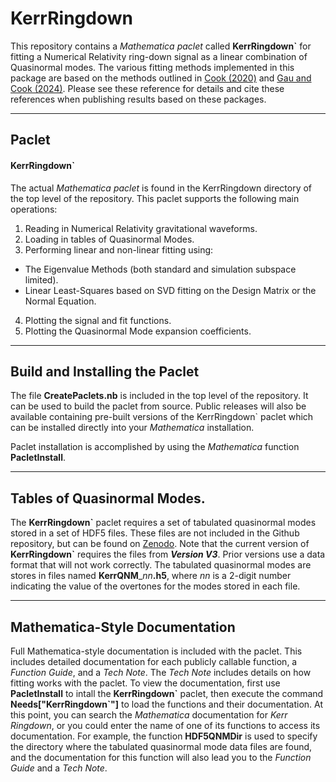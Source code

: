 # KerrRingdown

This repository contains a *Mathematica paclet* called __KerrRingdown\`__ for fitting a Numerical Relativity ring-down signal as a linear combination of Quasinormal modes.
The various fitting methods implemented in this package are based on the methods outlined in [Cook (2020)](https://link.aps.org/doi/10.1103/PhysRevD.102.024027) and [Gau and Cook (2024)]().  Please see these reference for details and cite these references when publishing results based on these packages.

---
## Paclet

#### KerrRingdown\`
The actual *Mathematica paclet* is found in the KerrRingdown directory of the top level of the repository.  This paclet supports the following main operations:
1. Reading in Numerical Relativity gravitational waveforms.
2. Loading in tables of Quasinormal Modes.
3. Performing linear and non-linear fitting using:
  + The Eigenvalue Methods (both standard and simulation subspace limited).
  + Linear Least-Squares based on SVD fitting on the Design Matrix or the Normal Equation.
4. Plotting the signal and fit functions.
5. Plotting the Quasinormal Mode expansion coefficients.

---
## Build and Installing the Paclet

The file __CreatePaclets.nb__ is included in the top level of the repository.  It can be used to build the paclet from source.  Public releases will also be available containing pre-built versions of the KerrRingdown\` paclet which can be installed directly into your *Mathematica* installation.

Paclet installation is accomplished by using the *Mathematica* function __PacletInstall__.

___
## Tables of Quasinormal Modes.

The __KerrRingdown\`__ paclet requires a set of tabulated quasinormal modes stored in a set of HDF5 files.  These files are not included in the Github repository, but can be found on [Zenodo](https://doi.org/10.5281/zenodo.14024959 "Quasinormal Mode Repo").  Note that the current version of __KerrRingdown\`__ requires the files from __*Version V3*__.  Prior versions use a data format that will not work correctly.  The tabulated quasinormal modes are stores in files named __KerrQNM___*nn*__.h5__, where *nn* is a 2-digit number indicating the value of the overtones for the modes stored in each file.

---
## Mathematica-Style Documentation

Full Mathematica-style documentation is included with the paclet.  This includes detailed documentation for each publicly callable function, a *Function Guide*, and a *Tech Note*.  The *Tech Note* includes details on how fitting works with the paclet.  To view the documentation, first use __PacletInstall__ to intall the __KerrRingdown\`__ paclet, then execute the command __Needs["KerrRingdown\`"]__ to load the functions and their documentation.  At this point, you can search the *Mathematica* documentation for *Kerr Ringdown*, or you could enter the name of one of its functions to access its documentation.  For example, the function __HDF5QNMDir__ is used to specify the directory where the tabulated quasinormal mode data files are found, and the documentation for this function will also lead you to the *Function Guide* and a *Tech Note*.
